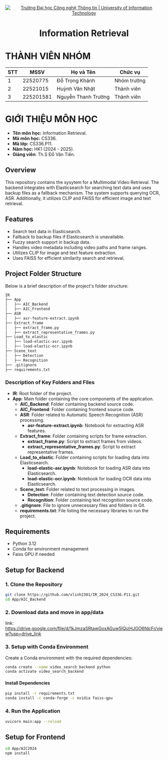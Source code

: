 <!-- Banner -->
<p align="center">
  <a href="https://www.uit.edu.vn/" title="Trường Đại học Công nghệ Thông tin" style="border: none;">
    <img src="https://i.imgur.com/WmMnSRt.png" alt="Trường Đại học Công nghệ Thông tin | University of Information Technology">
  </a>
</p>

<h1 align="center"><b>Information Retrieval</b></h>

# THÀNH VIÊN NHÓM
<!-- Bảng thành viên nhóm -->
<div align="center">
  <table>
    <thead>
      <tr>
        <th>STT</th>
        <th>MSSV</th>
        <th>Họ và Tên</th>
        <th>Chức vụ</th>
      </tr>
    </thead>
    <tbody>
      <tr>
        <td>1</td>
        <td>22520775</td>
        <td>Đỗ Trọng Khánh</td>
        <td>Nhóm trưởng</td>
      </tr>
      <tr>
        <td>2</td>
        <td>22521015</td>
        <td>Huỳnh Văn Nhật</td>
        <td>Thành viên</td>
      </tr>
      <tr>
        <td>3</td>
        <td>225201581</td>
        <td>Nguyễn Thanh Trường</td>
        <td>Thành viên</td>
      </tr>
    </tbody>
  </table>
</div>

# GIỚI THIỆU MÔN HỌC
* **Tên môn học:** Information Retrieval.
* **Mã môn học:** CS336.
* **Mã lớp:** CS336.P11.
* **Năm học:** HK1 (2024 - 2025).
* **Giảng viên**: Th.S Đỗ Văn Tiến.

## Overview

This repository contains the sysytem for a Multimodal Video Retrieval. The backend integrates with Elasticsearch for searching text data and uses backup files as a fallback mechanism. The system supports querying OCR, ASR. Additionally, it utilizes CLIP and FAISS for efficient image and text retrieval.

## Features

- Search text data in Elasticsearch.
- Fallback to backup files if Elasticsearch is unavailable.
- Fuzzy search support in backup data.
- Handles video metadata including video paths and frame ranges.
- Utilizes CLIP for image and text feature extraction.
- Uses FAISS for efficient similarity search and retrieval.

## Project Folder Structure

Below is a brief description of the project's folder structure:
``` bash
IR
├── App
│   ├── AIC_Backend
│   ├── AIC_Frontend
├── ASR
│   ├── asr-feature-extract.ipynb
├── Extract_frame
│   ├── extract_frame.py
│   ├── extract_representative_frames.py
├── Load_to_elastic
│   ├── load-elastic-asr.ipynb
│   ├── load-elastic-ocr.ipynb
├── Scene_text
│   ├── Detection
│   ├── Recognition
├── .gitignore
├── requirements.txt
```

### Description of Key Folders and Files

- **IR**: Root folder of the project.
- **App**: Main folder containing the core components of the application.
  - **AIC_Backend**: Folder containing backend source code.
  - **AIC_Frontend**: Folder containing frontend source code.
  - **ASR**: Folder related to Automatic Speech Recognition (ASR) processing.
    - **asr-feature-extract.ipynb**: Notebook for extracting ASR features.
  - **Extract_frame**: Folder containing scripts for frame extraction.
    - **extract_frame.py**: Script to extract frames from videos.
    - **extract_representative_frames.py**: Script to extract representative frames.
  - **Load_to_elastic**: Folder containing scripts for loading data into Elasticsearch.
    - **load-elastic-asr.ipynb**: Notebook for loading ASR data into Elasticsearch.
    - **load-elastic-ocr.ipynb**: Notebook for loading OCR data into Elasticsearch.
  - **Scene_text**: Folder related to text processing in images.
    - **Detection**: Folder containing text detection source code.
    - **Recognition**: Folder containing text recognition source code.
  - **.gitignore**: File to ignore unnecessary files and folders in Git.
  - **requirements.txt**: File listing the necessary libraries to run the project.

## Requirements

- Python 3.12
- Conda for environment management
- Faiss GPU if needed

## Setup for Backend

### 1. Clone the Repository

```bash
git clone https://github.com/xlinh2301/IR_2024_CS336.P11.git
cd App/AIC_Backend
```
### 2. Download data and move in app/data
link: https://drive.google.com/file/d/1kJmzaSRtawGoxAGuw5lQjzHJGO6fdcFr/view?usp=drive_link

### 3. Setup with Conda Environment
Create a Conda environment with the required dependencies:

```bash
conda create --name video_search_backend python
conda activate video_search_backend
```

#### Install Dependencies
```bash
pip install -r requirements.txt
conda install -c conda-forge -c nvidia faiss-gpu
```

### 4. Run the Application
```bash
uvicorn main:app --reload
```

## Setup for Frontend

```bash
cd App/AIC2024
npm install
```

